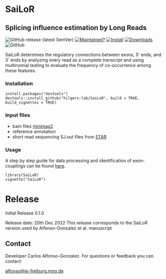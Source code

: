 # SaiLoR
## Splicing influence estimation by Long Reads
<!-- badges: start -->

![GitHub release (latest SemVer)](https://img.shields.io/github/v/release/hilgers-lab/SaiLoR)
[![Maintained?](https://img.shields.io/badge/Maintained%3F-Yes-brightgreen)](https://github.com/hilgers-lab/SaiLoR/graphs/contributors)
[![Install](https://img.shields.io/badge/Install-Github-brightgreen)](#installation)
[![Downloads](https://img.shields.io/github/downloads/hilgers-lab/SaiLoR/total)]()
![GitHub](https://img.shields.io/github/license/hilgers-lab/SaiLoR)
<!-- badges: end -->

SaiLoR determines the regulatory connections between exons, 5' ends, and 3' ends by analyzing every read as a complete transcript and using multinomial testing to evaluate the frequency of co-occurrence among these features. 


### Installation

```
install.packages("devtools")
devtools::install_github("hilgers-lab/SaiLoR", build = TRUE, build_vignettes = TRUE)
```
### Input files 
  * bam files [minimap2](https://github.com/lh3/minimap2) 
  * reference annotation 
  * short read sequencing SJ.out files from [STAR](https://github.com/alexdobin/STAR)
  
### Usage
A step by step guide for data processing and identification of exon-couplings can be found 
[here](https://hilgers-lab.github.io/SaiLoR/docs/SaiLoR.html).

```
library(SaiLoR)
vignette("SaiLoR")
```

# Release 

Initial Release 0.1.0

Release date: 20th Dec 2022
This release corresponds to the SaiLoR version used by Alfonso-Gonzalez et al. manuscript

## Contact

Developer Carlos Alfonso-Gonzalez. For questions or feedback you can contact:

alfonso@ie-freiburg.mpg.de
